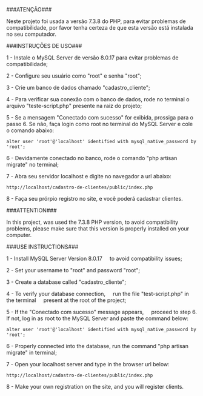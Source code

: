 ﻿<PORTUGUESE>
###ATENÇÃO###

Neste projeto foi usada a versão 7.3.8 do PHP,
para evitar problemas de compatibilidade,
por favor tenha certeza de que esta versão está
instalada no seu computador.

###INSTRUÇÕES DE USO###

1 - Instale o MySQL Server de versão 8.0.17
    para evitar problemas de compatibilidade;

2 - Configure seu usuário como "root" e senha "root";

3 - Crie um banco de dados chamado "cadastro_cliente";

4 - Para verificar sua conexão com o banco de dados,
    rode no terminal o arquivo "teste-script.php"
    presente na raiz do projeto;

5 - Se a mensagem "Conectado com sucesso" for exibida,
    prossiga para o passo 6.
	Se não, faça login como root no terminal do
	MySQL Server e cole o comando abaixo:

	alter user 'root'@'localhost' identified with mysql_native_password by 'root';

6 - Devidamente conectado no banco,
    rode o comando "php artisan migrate" no terminal;

7 - Abra seu servidor localhost e digite no navegador a url abaixo:

    http://localhost/cadastro-de-clientes/public/index.php

8 - Faça seu prórpio registro no site, e você poderá cadastrar clientes.


<ENGLISH>
###ATTENTION###

In this project, was used the 7.3.8 PHP version,
to avoid compatibility problems,
please make sure that this version is properly
installed on your computer.

###USE INSTRUCTIONS###

1 - Install MySQL Server Version 8.0.17
    to avoid compatibility issues;

2 - Set your username to "root" and password "root";

3 - Create a database called "cadastro_cliente";

4 - To verify your database connection,
    run the file "test-script.php" in the terminal
    present at the root of the project;

5 - If the "Conectado com sucesso" message appears,
    proceed to step 6.
    If not, log in as root to the MySQL Server
    and paste the command below:

    alter user 'root'@'localhost' identified with mysql_native_password by 'root';

6 - Properly connected into the database,
    run the command "php artisan migrate" in terminal;

7 - Open your localhost server and type in the browser url below:

    http://localhost/cadastro-de-clientes/public/index.php

8 - Make your own registration on the site, and you will register clients.


